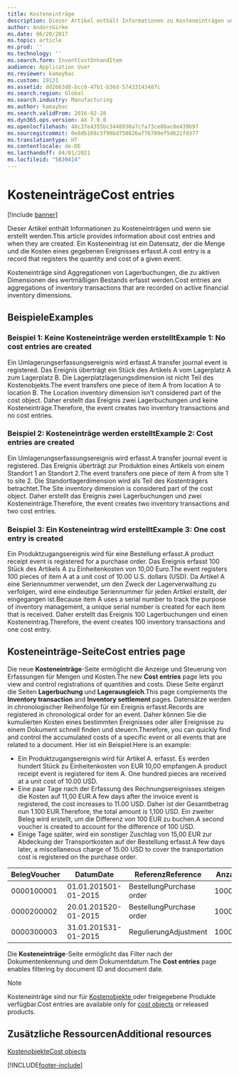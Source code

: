 ```yaml
---
title: Kosteneinträge
description: Dieser Artikel enthält Informationen zu Kosteneinträgen und wenn sie erstellt werden. Ein Kosteneintrag ist ein Datensatz, der die Menge und die Kosten eines gegebenen Ereignisses erfasst.
author: AndersGirke
ms.date: 06/20/2017
ms.topic: article
ms.prod: ''
ms.technology: ''
ms.search.form: InventCostOnhandItem
audience: Application User
ms.reviewer: kamaybac
ms.custom: 19131
ms.assetid: dd2663d8-bcc0-47b1-b36d-57433143487c
ms.search.region: Global
ms.search.industry: Manufacturing
ms.author: kamaybac
ms.search.validFrom: 2016-02-28
ms.dyn365.ops.version: AX 7.0.0
ms.openlocfilehash: 48c37e4355bc3448930a7cfa73ce08ac8e439b97
ms.sourcegitcommit: 0e8db169c3f90bd750826af76709ef5d621fd377
ms.translationtype: HT
ms.contentlocale: de-DE
ms.lasthandoff: 04/01/2021
ms.locfileid: "5839414"
---
```

# <a name="cost-entries"></a><span data-ttu-id="6a0ef-104">Kosteneinträge</span><span class="sxs-lookup"><span data-stu-id="6a0ef-104">Cost entries</span></span>

[!include [banner](../includes/banner.md)]

<span data-ttu-id="6a0ef-105">Dieser Artikel enthält Informationen zu Kosteneinträgen und wenn sie erstellt werden.</span><span class="sxs-lookup"><span data-stu-id="6a0ef-105">This article provides information about cost entries and when they are created.</span></span> <span data-ttu-id="6a0ef-106">Ein Kosteneintrag ist ein Datensatz, der die Menge und die Kosten eines gegebenen Ereignisses erfasst.</span><span class="sxs-lookup"><span data-stu-id="6a0ef-106">A cost entry is a record that registers the quantity and cost of a given event.</span></span>

<span data-ttu-id="6a0ef-107">Kosteneinträge sind Aggregationen von Lagerbuchungen, die zu aktiven Dimensionen des wertmäßigen Bestands erfasst werden.</span><span class="sxs-lookup"><span data-stu-id="6a0ef-107">Cost entries are aggregations of inventory transactions that are recorded on active financial inventory dimensions.</span></span>

## <a name="examples"></a><span data-ttu-id="6a0ef-108">Beispiele</span><span class="sxs-lookup"><span data-stu-id="6a0ef-108">Examples</span></span>
### <a name="example-1-no-cost-entries-are-created"></a><span data-ttu-id="6a0ef-109">Beispiel 1: Keine Kosteneinträge werden erstellt</span><span class="sxs-lookup"><span data-stu-id="6a0ef-109">Example 1: No cost entries are created</span></span>

<span data-ttu-id="6a0ef-110">Ein Umlagerungserfassungsereignis wird erfasst.</span><span class="sxs-lookup"><span data-stu-id="6a0ef-110">A transfer journal event is registered.</span></span> <span data-ttu-id="6a0ef-111">Das Ereignis überträgt ein Stück des Artikels A vom Lagerplatz A zum Lagerplatz B. Die Lagerplatzlagerungsdimension ist nicht Teil des Kostenobjekts.</span><span class="sxs-lookup"><span data-stu-id="6a0ef-111">The event transfers one piece of item A from location A to location B. The Location inventory dimension isn't considered part of the cost object.</span></span> <span data-ttu-id="6a0ef-112">Daher erstellt das Ereignis zwei Lagerbuchungen und keine Kosteneinträge.</span><span class="sxs-lookup"><span data-stu-id="6a0ef-112">Therefore, the event creates two inventory transactions and no cost entries.</span></span>

### <a name="example-2-cost-entries-are-created"></a><span data-ttu-id="6a0ef-113">Beispiel 2: Kosteneinträge werden erstellt</span><span class="sxs-lookup"><span data-stu-id="6a0ef-113">Example 2: Cost entries are created</span></span>

<span data-ttu-id="6a0ef-114">Ein Umlagerungserfassungsereignis wird erfasst.</span><span class="sxs-lookup"><span data-stu-id="6a0ef-114">A transfer journal event is registered.</span></span> <span data-ttu-id="6a0ef-115">Das Ereignis überträgt zur Produktion eines Artikels von einem Standort 1 an Standort 2.</span><span class="sxs-lookup"><span data-stu-id="6a0ef-115">The event transfers one piece of item A from site 1 to site 2.</span></span> <span data-ttu-id="6a0ef-116">Die Standortlagerdimension wird als Teil des Kostenträgers betrachtet.</span><span class="sxs-lookup"><span data-stu-id="6a0ef-116">The Site inventory dimension is considered part of the cost object.</span></span> <span data-ttu-id="6a0ef-117">Daher erstellt das Ereignis zwei Lagerbuchungen und zwei Kosteneinträge.</span><span class="sxs-lookup"><span data-stu-id="6a0ef-117">Therefore, the event creates two inventory transactions and two cost entries.</span></span>

### <a name="example-3-one-cost-entry-is-created"></a><span data-ttu-id="6a0ef-118">Beispiel 3: Ein Kosteneintrag wird erstellt</span><span class="sxs-lookup"><span data-stu-id="6a0ef-118">Example 3: One cost entry is created</span></span>

<span data-ttu-id="6a0ef-119">Ein Produktzugangsereignis wird für eine Bestellung erfasst.</span><span class="sxs-lookup"><span data-stu-id="6a0ef-119">A product receipt event is registered for a purchase order.</span></span> <span data-ttu-id="6a0ef-120">Das Ereignis erfasst 100 Stück des Artikels A zu Einheitenkosten von 10,00 Euro.</span><span class="sxs-lookup"><span data-stu-id="6a0ef-120">The event registers 100 pieces of item A at a unit cost of 10.00 U.S. dollars (USD).</span></span> <span data-ttu-id="6a0ef-121">Da Artikel A eine Seriennummer verwendet, um den Zweck der Lagerverwaltung zu verfolgen, wird eine eindeutige Seriennummer für jeden Artikel erstellt, der eingegangen ist.</span><span class="sxs-lookup"><span data-stu-id="6a0ef-121">Because item A uses a serial number to track the purpose of inventory management, a unique serial number is created for each item that is received.</span></span> <span data-ttu-id="6a0ef-122">Daher erstellt das Ereignis 100 Lagerbuchungen und einen Kosteneintrag.</span><span class="sxs-lookup"><span data-stu-id="6a0ef-122">Therefore, the event creates 100 inventory transactions and one cost entry.</span></span>

## <a name="cost-entries-page"></a><span data-ttu-id="6a0ef-123">Kosteneinträge-Seite</span><span class="sxs-lookup"><span data-stu-id="6a0ef-123">Cost entries page</span></span>
<span data-ttu-id="6a0ef-124">Die neue **Kosteneinträge**-Seite ermöglicht die Anzeige und Steuerung von Erfassungen für Mengen und Kosten.</span><span class="sxs-lookup"><span data-stu-id="6a0ef-124">The new **Cost entries** page lets you view and control registrations of quantities and costs.</span></span> <span data-ttu-id="6a0ef-125">Diese Seite ergänzt die Seiten **Lagerbuchung** und **Lagerausgleich**.</span><span class="sxs-lookup"><span data-stu-id="6a0ef-125">This page complements the **Inventory transaction** and **Inventory settlement** pages.</span></span> <span data-ttu-id="6a0ef-126">Datensätze werden in chronologischer Reihenfolge für ein Ereignis erfasst.</span><span class="sxs-lookup"><span data-stu-id="6a0ef-126">Records are registered in chronological order for an event.</span></span> <span data-ttu-id="6a0ef-127">Daher können Sie die kumulierten Kosten eines bestimmten Ereignisses oder aller Ereignisse zu einem Dokument schnell finden und steuern.</span><span class="sxs-lookup"><span data-stu-id="6a0ef-127">Therefore, you can quickly find and control the accumulated costs of a specific event or all events that are related to a document.</span></span> <span data-ttu-id="6a0ef-128">Hier ist ein Beispiel:</span><span class="sxs-lookup"><span data-stu-id="6a0ef-128">Here is an example:</span></span>

-   <span data-ttu-id="6a0ef-129">Ein Produktzugangsereignis wird für Artikel A. erfasst. Es werden hundert Stück zu Einheitenkosten von EUR 10,00 empfangen.</span><span class="sxs-lookup"><span data-stu-id="6a0ef-129">A product receipt event is registered for item A. One hundred pieces are received at a unit cost of 10.00 USD.</span></span>
-   <span data-ttu-id="6a0ef-130">Eine paar Tage nach der Erfassung des Rechnungsereignisses steigen die Kosten auf 11,00 EUR.</span><span class="sxs-lookup"><span data-stu-id="6a0ef-130">A few days after the invoice event is registered, the cost increases to 11.00 USD.</span></span> <span data-ttu-id="6a0ef-131">Daher ist der Gesamtbetrag nun 1.100 EUR.</span><span class="sxs-lookup"><span data-stu-id="6a0ef-131">Therefore, the total amount is 1,100 USD.</span></span> <span data-ttu-id="6a0ef-132">Ein zweiter Beleg wird erstellt, um die Differenz von 100 EUR zu buchen.</span><span class="sxs-lookup"><span data-stu-id="6a0ef-132">A second voucher is created to account for the difference of 100 USD.</span></span>
-   <span data-ttu-id="6a0ef-133">Einige Tage später, wird ein sonstiger Zuschlag von 15,00 EUR zur Abdeckung der Transportkosten auf der Bestellung erfasst.</span><span class="sxs-lookup"><span data-stu-id="6a0ef-133">A few days later, a miscellaneous charge of 15.00 USD to cover the transportation cost is registered on the purchase order.</span></span>

| <span data-ttu-id="6a0ef-134">Beleg</span><span class="sxs-lookup"><span data-stu-id="6a0ef-134">Voucher</span></span> | <span data-ttu-id="6a0ef-135">Datum</span><span class="sxs-lookup"><span data-stu-id="6a0ef-135">Date</span></span>       | <span data-ttu-id="6a0ef-136">Referenz</span><span class="sxs-lookup"><span data-stu-id="6a0ef-136">Reference</span></span>      | <span data-ttu-id="6a0ef-137">Anzahl</span><span class="sxs-lookup"><span data-stu-id="6a0ef-137">Number</span></span> | <span data-ttu-id="6a0ef-138">Loskennung</span><span class="sxs-lookup"><span data-stu-id="6a0ef-138">Lot ID</span></span>  | <span data-ttu-id="6a0ef-139">Leistung</span><span class="sxs-lookup"><span data-stu-id="6a0ef-139">Quantity</span></span> | <span data-ttu-id="6a0ef-140">Betrag</span><span class="sxs-lookup"><span data-stu-id="6a0ef-140">Amount</span></span>  |
|---------|------------|----------------|--------|---------|---------------|----|
| <span data-ttu-id="6a0ef-141">00001</span><span class="sxs-lookup"><span data-stu-id="6a0ef-141">00001</span></span>   | <span data-ttu-id="6a0ef-142">01.01.2015</span><span class="sxs-lookup"><span data-stu-id="6a0ef-142">01-01-2015</span></span> | <span data-ttu-id="6a0ef-143">Bestellung</span><span class="sxs-lookup"><span data-stu-id="6a0ef-143">Purchase order</span></span> | <span data-ttu-id="6a0ef-144">100001</span><span class="sxs-lookup"><span data-stu-id="6a0ef-144">100001</span></span> | <span data-ttu-id="6a0ef-145">0000101</span><span class="sxs-lookup"><span data-stu-id="6a0ef-145">0000101</span></span> | <span data-ttu-id="6a0ef-146">100,00</span><span class="sxs-lookup"><span data-stu-id="6a0ef-146">100.00</span></span>   | <span data-ttu-id="6a0ef-147">1000,00</span><span class="sxs-lookup"><span data-stu-id="6a0ef-147">1000.00</span></span> |
| <span data-ttu-id="6a0ef-148">00002</span><span class="sxs-lookup"><span data-stu-id="6a0ef-148">00002</span></span>   | <span data-ttu-id="6a0ef-149">20.01.2015</span><span class="sxs-lookup"><span data-stu-id="6a0ef-149">20-01-2015</span></span> | <span data-ttu-id="6a0ef-150">Bestellung</span><span class="sxs-lookup"><span data-stu-id="6a0ef-150">Purchase order</span></span> | <span data-ttu-id="6a0ef-151">100001</span><span class="sxs-lookup"><span data-stu-id="6a0ef-151">100001</span></span> | <span data-ttu-id="6a0ef-152">0000101</span><span class="sxs-lookup"><span data-stu-id="6a0ef-152">0000101</span></span> |          | <span data-ttu-id="6a0ef-153">100,00</span><span class="sxs-lookup"><span data-stu-id="6a0ef-153">100.00</span></span>  |
| <span data-ttu-id="6a0ef-154">00003</span><span class="sxs-lookup"><span data-stu-id="6a0ef-154">00003</span></span>   | <span data-ttu-id="6a0ef-155">31.01.2015</span><span class="sxs-lookup"><span data-stu-id="6a0ef-155">31-01-2015</span></span> | <span data-ttu-id="6a0ef-156">Regulierung</span><span class="sxs-lookup"><span data-stu-id="6a0ef-156">Adjustment</span></span>     | <span data-ttu-id="6a0ef-157">100001</span><span class="sxs-lookup"><span data-stu-id="6a0ef-157">100001</span></span> | <span data-ttu-id="6a0ef-158">0000101</span><span class="sxs-lookup"><span data-stu-id="6a0ef-158">0000101</span></span> |          | <span data-ttu-id="6a0ef-159">15:00</span><span class="sxs-lookup"><span data-stu-id="6a0ef-159">15.00</span></span>   |

<span data-ttu-id="6a0ef-160">Die **Kosteneinträge**-Seite ermöglicht das Filter nach der Dokumentenkennung und dem Dokumentdatum.</span><span class="sxs-lookup"><span data-stu-id="6a0ef-160">The **Cost entries** page enables filtering by document ID and document date.</span></span> 

> [!NOTE]
> <span data-ttu-id="6a0ef-161">Kosteneinträge sind nur für [Kostenobjekte ](cost-object.md)oder freigegebene Produkte verfügbar.</span><span class="sxs-lookup"><span data-stu-id="6a0ef-161">Cost entries are available only for [cost objects](cost-object.md) or released products.</span></span>

<a name="additional-resources"></a><span data-ttu-id="6a0ef-162">Zusätzliche Ressourcen</span><span class="sxs-lookup"><span data-stu-id="6a0ef-162">Additional resources</span></span>
--------

[<span data-ttu-id="6a0ef-163">Kostenobjekte</span><span class="sxs-lookup"><span data-stu-id="6a0ef-163">Cost objects</span></span>](cost-object.md)





[!INCLUDE[footer-include](../../includes/footer-banner.md)]